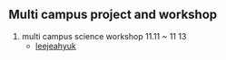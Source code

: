 ## Multi campus  project and workshop

1. multi campus science workshop 11.11 ~ 11 13
   - [leejeahyuk](https://github.com/LeeJeaHyuk/MulcamProject02/blob/master/leejeahyuk/README_leejeahyuk.md)
